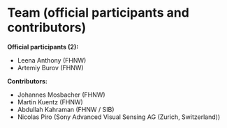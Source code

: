 # Team (official participants and contributors)

**Official participants (2):**
- Leena Anthony (FHNW)
- Artemiy Burov (FHNW)

**Contributors:**
- Johannes Mosbacher (FHNW)
- Martin Kuentz (FHNW)
- Abdullah Kahraman (FHNW / SIB)
- Nicolas Piro (Sony Advanced Visual Sensing AG (Zurich, Switzerland))
